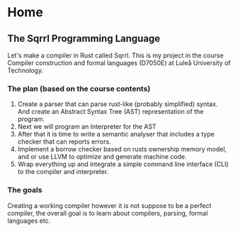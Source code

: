 # Home

## The Sqrrl Programming Language

Let's make a compiler in Rust called Sqrrl. This is my project in the course Compiler construction and formal languages \(D7050E\) at Luleå University of Technology.

### The plan \(based on the course contents\)

1. Create a parser that can parse rust-like \(probably simplified\) syntax. And create an Abstract Syntax Tree \(AST\) representation of the program.
2. Next we will program an Interpreter for the AST
3. After that it is time to write a semantic analyser that includes a type checker that can reports errors.
4. Implement a borrow checker based on rusts ownership memory model, and or use LLVM to optimize and generate machine code.
5. Wrap everything up and integrate a simple command line interface \(CLI\) to the compiler and interpreter.

### The goals

Creating a working compiler however it is not suppose to be a perfect compiler, the overall goal is to learn about compilers, parsing, formal languages etc.

